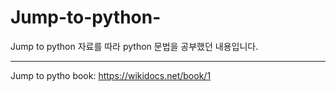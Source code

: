 # Jump-to-python-

Jump to python 자료를 따라 python 문법을 공부했던 내용입니다.

-----------------------------------------------------------

Jump to pytho book: https://wikidocs.net/book/1

